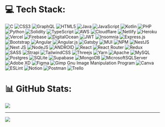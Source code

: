 # 💻 Tech Stack:
![C](https://img.shields.io/badge/c-%2300599C.svg?style=flat-square&logo=c&logoColor=white) ![CSS3](https://img.shields.io/badge/css3-%231572B6.svg?style=flat-square&logo=css3&logoColor=white) ![GraphQL](https://img.shields.io/badge/-GraphQL-E10098?style=flat-square&logo=graphql&logoColor=white) ![HTML5](https://img.shields.io/badge/html5-%23E34F26.svg?style=flat-square&logo=html5&logoColor=white) ![Java](https://img.shields.io/badge/java-%23ED8B00.svg?style=flat-square&logo=java&logoColor=white) ![JavaScript](https://img.shields.io/badge/javascript-%23323330.svg?style=flat-square&logo=javascript&logoColor=%23F7DF1E) ![Kotlin](https://img.shields.io/badge/kotlin-%230095D5.svg?style=flat-square&logo=kotlin&logoColor=white) ![PHP](https://img.shields.io/badge/php-%23777BB4.svg?style=flat-square&logo=php&logoColor=white) ![Python](https://img.shields.io/badge/python-3670A0?style=flat-square&logo=python&logoColor=ffdd54) ![Solidity](https://img.shields.io/badge/Solidity-%23363636.svg?style=flat-square&logo=solidity&logoColor=white) ![TypeScript](https://img.shields.io/badge/typescript-%23007ACC.svg?style=flat-square&logo=typescript&logoColor=white) ![AWS](https://img.shields.io/badge/AWS-%23FF9900.svg?style=flat-square&logo=amazon-aws&logoColor=white) ![Cloudflare](https://img.shields.io/badge/Cloudflare-F38020?style=flat-square&logo=Cloudflare&logoColor=white) ![Netlify](https://img.shields.io/badge/netlify-%23000000.svg?style=flat-square&logo=netlify&logoColor=#00C7B7) ![Heroku](https://img.shields.io/badge/heroku-%23430098.svg?style=flat-square&logo=heroku&logoColor=white) ![Vercel](https://img.shields.io/badge/vercel-%23000000.svg?style=flat-square&logo=vercel&logoColor=white) ![Firebase](https://img.shields.io/badge/firebase-%23039BE5.svg?style=flat-square&logo=firebase) ![DigitalOcean](https://img.shields.io/badge/DigitalOcean-%230167ff.svg?style=flat-square&logo=digitalOcean&logoColor=white) ![JWT](https://img.shields.io/badge/JWT-black?style=flat-square&logo=JSON%20web%20tokens) ![Insomnia](https://img.shields.io/badge/Insomnia-black?style=flat-square&logo=insomnia&logoColor=5849BE) ![Express.js](https://img.shields.io/badge/express.js-%23404d59.svg?style=flat-square&logo=express&logoColor=%2361DAFB) ![Bootstrap](https://img.shields.io/badge/bootstrap-%23563D7C.svg?style=flat-square&logo=bootstrap&logoColor=white) ![Angular](https://img.shields.io/badge/angular-%23DD0031.svg?style=flat-square&logo=angular&logoColor=white) ![Angular.js](https://img.shields.io/badge/angular.js-%23E23237.svg?style=flat-square&logo=angularjs&logoColor=white) ![Gatsby](https://img.shields.io/badge/Gatsby-%23663399.svg?style=flat-square&logo=gatsby&logoColor=white) ![MUI](https://img.shields.io/badge/MUI-%230081CB.svg?style=flat-square&logo=material-ui&logoColor=white) ![NPM](https://img.shields.io/badge/NPM-%23000000.svg?style=flat-square&logo=npm&logoColor=white) ![NestJS](https://img.shields.io/badge/nestjs-%23E0234E.svg?style=flat-square&logo=nestjs&logoColor=white) ![Next JS](https://img.shields.io/badge/Next-black?style=flat-square&logo=next.js&logoColor=white) ![NodeJS](https://img.shields.io/badge/node.js-6DA55F?style=flat-square&logo=node.js&logoColor=white) ![ANDROID](https://img.shields.io/badge/android-%2320232a.svg?style=flat-square&logo=android&logoColor=%a4c639) ![React](https://img.shields.io/badge/react-%2320232a.svg?style=flat-square&logo=react&logoColor=%2361DAFB) ![React Router](https://img.shields.io/badge/React_Router-CA4245?style=flat-square&logo=react-router&logoColor=white) ![Redux](https://img.shields.io/badge/redux-%23593d88.svg?style=flat-square&logo=redux&logoColor=white) ![SASS](https://img.shields.io/badge/SASS-hotpink.svg?style=flat-square&logo=SASS&logoColor=white) ![Strapi](https://img.shields.io/badge/strapi-%232E7EEA.svg?style=flat-square&logo=strapi&logoColor=white) ![TailwindCSS](https://img.shields.io/badge/tailwindcss-%2338B2AC.svg?style=flat-square&logo=tailwind-css&logoColor=white) ![Threejs](https://img.shields.io/badge/threejs-black?style=flat-square&logo=three.js&logoColor=white) ![Yarn](https://img.shields.io/badge/yarn-%232C8EBB.svg?style=flat-square&logo=yarn&logoColor=white) ![Apache](https://img.shields.io/badge/apache-%23D42029.svg?style=flat-square&logo=apache&logoColor=white) ![MySQL](https://img.shields.io/badge/mysql-%2300f.svg?style=flat-square&logo=mysql&logoColor=white) ![Postgres](https://img.shields.io/badge/postgres-%23316192.svg?style=flat-square&logo=postgresql&logoColor=white) ![SQLite](https://img.shields.io/badge/sqlite-%2307405e.svg?style=flat-square&logo=sqlite&logoColor=white) 	![Supabase](https://img.shields.io/badge/Supabase-3ECF8E?style=flat-square&logo=supabase&logoColor=white) ![MongoDB](https://img.shields.io/badge/MongoDB-%234ea94b.svg?style=flat-square&logo=mongodb&logoColor=white) ![MicrosoftSQLServer](https://img.shields.io/badge/Microsoft%20SQL%20Sever-CC2927?style=flat-square&logo=microsoft%20sql%20server&logoColor=white) ![Adobe XD](https://img.shields.io/badge/Adobe%20XD-470137?style=flat-square&logo=Adobe%20XD&logoColor=#FF61F6) 	![Figma](https://img.shields.io/badge/figma-%23F24E1E.svg?style=flat-square&logo=figma&logoColor=white) ![Gimp Gnu Image Manipulation Program](https://img.shields.io/badge/Gimp-657D8B?style=flat-square&logo=gimp&logoColor=FFFFFF) ![Canva](https://img.shields.io/badge/Canva-%2300C4CC.svg?style=flat-square&logo=Canva&logoColor=white) ![ESLint](https://img.shields.io/badge/ESLint-4B3263?style=flat-square&logo=eslint&logoColor=white) ![Notion](https://img.shields.io/badge/Notion-%23000000.svg?style=flat-square&logo=notion&logoColor=white) ![Postman](https://img.shields.io/badge/Postman-FF6C37?style=flat-square&logo=postman&logoColor=white) ![Trello](https://img.shields.io/badge/Trello-%23026AA7.svg?style=flat-square&logo=Trello&logoColor=white)
# 📊 GitHub Stats:
<!-- ![](https://github-readme-stats.vercel.app/api?username=kazizodev&theme=react&hide_border=false&include_all_commits=false&count_private=false)<br/> -->
<!-- ![](https://github-readme-streak-stats.herokuapp.com/?user=kazizodev&theme=react&hide_border=false)<br/> -->
![](https://github-readme-stats.vercel.app/api/top-langs/?username=kazizodev&theme=react&hide_border=false&include_all_commits=false&count_private=false&layout=compact)

---
[![](https://visitcount.itsvg.in/api?id=kazizodev&icon=0&color=1)](https://visitcount.itsvg.in)

<!-- Proudly created with GPRM ( https://gprm.itsvg.in ) -->
